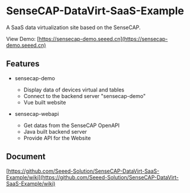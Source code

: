 # SenseCAP-DataVirt-SaaS-Example

A SaaS data virtualization site based on the SenseCAP.

View Demo: [https://sensecap-demo.seeed.cn](https://sensecap-demo.seeed.cn)

## Features

- sensecap-demo
  - Display data of devices virtual and tables
  - Connect to the backend server "sensecap-demo"
  - Vue built website

- sensecap-webapi
  - Get datas from the SenseCAP OpenAPI
  - Java built backend server
  - Provide API for the Website 

## Document
[https://github.com/Seeed-Solution/SenseCAP-DataVirt-SaaS-Example/wiki](https://github.com/Seeed-Solution/SenseCAP-DataVirt-SaaS-Example/wiki)
